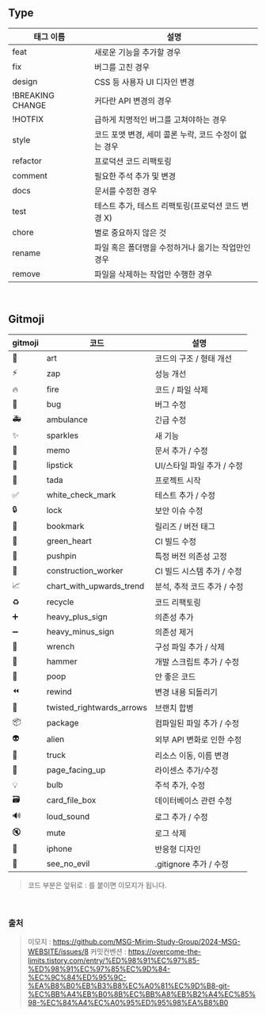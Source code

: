 ## Type
태그 이름 | 설명
-- | --
feat | 새로운 기능을 추가할 경우
fix | 버그를 고친 경우
design | CSS 등 사용자 UI 디자인 변경
!BREAKING CHANGE | 커다란 API 변경의 경우
!HOTFIX | 급하게 치명적인 버그를 고쳐야하는 경우
style | 코드 포맷 변경, 세미 콜론 누락, 코드 수정이 없는 경우
refactor | 프로덕션 코드 리팩토링
comment | 필요한 주석 추가 및 변경
docs | 문서를 수정한 경우
test | 테스트 추가, 테스트 리팩토링(프로덕션 코드 변경 X)
chore | 별로 중요하지 않은 것
rename | 파일 혹은 폴더명을 수정하거나 옮기는 작업만인 경우
remove | 파일을 삭제하는 작업만 수행한 경우

<br>

## Gitmoji
gitmoji | 코드 | 설명
-- | -- | --
🎨 | art |코드의 구조 / 형태 개선
⚡️ | zap | 성능 개선
🔥 | fire | 코드 / 파일 삭제
🐛 | bug | 버그 수정
🚑️ | ambulance | 긴급 수정
✨ | sparkles | 새 기능
📝 | memo | 문서 추가 / 수정
💄 | lipstick | UI/스타일 파일 추가 / 수정
🎉 | tada | 프로젝트 시작
✅ | white_check_mark | 테스트 추가 / 수정
🔒️ | lock | 보안 이슈 수정
🔖 | bookmark | 릴리즈 / 버전 태그
💚 | green_heart | CI 빌드 수정
📌 | pushpin | 특정 버전 의존성 고정
👷 | construction_worker  | CI 빌드 시스템 추가 / 수정
📈 | chart_with_upwards_trend | 분석, 추적 코드 추가 / 수정
♻️ | recycle | 코드 리팩토링
➕ | heavy_plus_sign | 의존성 추가
➖ | heavy_minus_sign  | 의존성 제거
🔧 | wrench | 구성 파일 추가 / 삭제
🔨 | hammer | 개발 스크립트 추가 / 수정
💩 | poop | 안 좋은 코드
⏪ | rewind | 변경 내용 되돌리기
🔀 | twisted_rightwards_arrows  | 브랜치 합병
📦 | package  | 컴파일된 파일 추가 / 수정
👽️ | alien | 외부 API 변화로 인한 수정
🚚 | truck | 리소스 이동, 이름 변경
📄 | page_facing_up | 라이센스 추가/수정
💡 | bulb | 주석 추가, 수정
🗃️ | card_file_box | 데이터베이스 관련 수정
🔊 | loud_sound | 로그 추가 / 수정
🔇 | mute | 로그 삭제
📱 | iphone | 반응형 디자인
🙈 | see_no_evil | .gitignore 추가 / 수정

> 코드 부분은 앞뒤로 : 를 붙이면 이모지가 됩니다.

<br>

### 출처
> 이모지 : https://github.com/MSG-Mirim-Study-Group/2024-MSG-WEBSITE/issues/8
커밋컨벤션 : https://overcome-the-limits.tistory.com/entry/%ED%98%91%EC%97%85-%ED%98%91%EC%97%85%EC%9D%84-%EC%9C%84%ED%95%9C-%EA%B8%B0%EB%B3%B8%EC%A0%81%EC%9D%B8-git-%EC%BB%A4%EB%B0%8B%EC%BB%A8%EB%B2%A4%EC%85%98-%EC%84%A4%EC%A0%95%ED%95%98%EA%B8%B0
